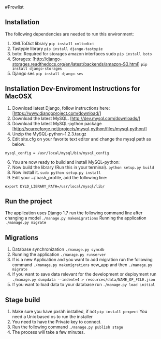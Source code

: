 #Prowlist

## Installation

The following dependencies are needed to run this environment:

1. XMLToDict library `pip install xmltodict`
2. Tastypie library `pip install django-tastypie`
3. boto: Required for storages amazon interfaces sudo `pip install boto`
4. Storages: [http://django-storages.readthedocs.org/en/latest/backends/amazon-S3.html] `pip install django-storages`
5. Django ses `pip install django-ses`

## Installation Dev-Enviroment Instructions for MacOSX 

1. Download latest Django, follow instructions here: [https://www.djangoproject.com/download/]
2. Download the latest MySQL. [http://dev.mysql.com/downloads/]
3. Download the latest MySQL-python package [http://sourceforge.net/projects/mysql-python/files/mysql-python/]
4. Unzip the MySQL-python-1.2.3.tar.gz
5. Edit site.cfg on your favorite text editor and change the mysql path as below: 

`mysql_config = /usr/local/mysql/bin/mysql_config`

6. You are now ready to build and install MySQL-python:
7. Now build the library (Run this in your terminal). `python setup.py build`
8. Now install it. `sudo python setup.py install`
9. Edit your ~/.bash_profile, add the following line:

`export DYLD_LIBRARY_PATH=/usr/local/mysql/lib/`

## Run the project

The application uses Django 1.7 run the following command line after changing a model
`./manage.py makemigrations`
Running the application
`./manage.py migrate`

## Migrations

1. Database synchronization `./manage.py syncdb`
2. Running the application `./manage.py runserver`
3. If is a new Application and you want to add migration run the following command `./manage.py makemigrations` new_app and then `./manage.py migrate`
4. If you want to save data relevant for the development or deployment run `./manage.py dumpdata --indent=4 > resources/data/NAME_OF_FILE.json`
5. If you want to load data to your database run `./manage.py load initial`

## Stage build

1. Make sure you have pxshh installed, if not `pip install pexpect` You need a Unix based os to run the installer
2. You need to have the Private key to connect.
3. Run the following command `./manage.py publish stage`
4. The process will take a few minutes.

